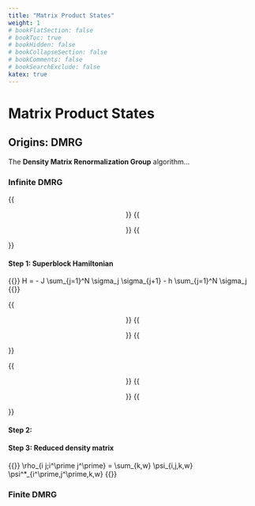 ```yaml
---
title: "Matrix Product States"
weight: 1
# bookFlatSection: false
# bookToc: true
# bookHidden: false
# bookCollapseSection: false
# bookComments: false
# bookSearchExclude: false
katex: true
---
```


# Matrix Product States

## Origins: DMRG

The **Density Matrix Renormalization Group** algorithm...

### Infinite DMRG

{{<center>}}
{{<figure src="/tensor-networks/docs/structured-tensor-networks/spin-chain.svg">}}
{{</center>}}

#### Step 1: Superblock Hamiltonian

{{<katex display>}}
H = - J \sum_{j=1}^N \sigma_j \sigma_{j+1} - h \sum_{j=1}^N \sigma_j
{{</katex>}}

{{<center>}}
{{<figure src="/tensor-networks/docs/structured-tensor-networks/dmrg-sites.svg">}}
{{</center>}}

{{<center>}}
{{<figure src="/tensor-networks/docs/structured-tensor-networks/dmrg-sites+superblock.svg" style="text-align: center">}}
{{</center>}}

#### Step 2:

#### Step 3: Reduced density matrix

{{<katex display>}}
\rho_{i j;i^\prime j^\prime} = \sum_{k,w} \psi_{i,j,k,w} \psi^*_{i^\prime,j^\prime,k,w}
{{</katex>}}

### Finite DMRG